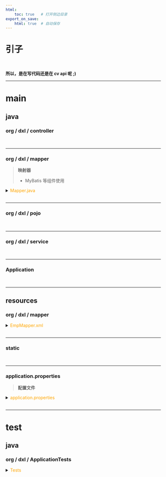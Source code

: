 ```yaml
---
html:
    toc: true   # 打开侧边目录
export_on_save:
    html: true  # 自动保存
---
```


# 引子

<br>

**所以，是在写代码还是在 cv api 呢 ;)**


---


# **main**

## **java**

### org / dxl / controller



<br>

---

### org / dxl / mapper

> **映射器**
> * MyBatis 等组件使用

<details><summary><a href="" target="_blank"></a><span style="color: orange">Mapper.java</span></summary><br>

* `@Mapper` 使用 MyBatis 框架为接口生成对应实现类

```java
// EmpMapper.java
package org.dxl.mapper;

import org.apache.ibatis.annotations.Mapper;
import org.apache.ibatis.annotations.Result;
import org.apache.ibatis.annotations.Results;
import org.apache.ibatis.annotations.Select;
import org.springframework.cglib.core.Local;
import org.dxl.pojo.Emp;

import java.time.LocalDate;
import java.util.List;

@Mapper
public interface EmpMapper {
    List<Emp> getEmpList();             // select * from emp;
    Emp selectById(int id);             // select * from emp where id = ?;
    List<Emp> selectByName(String name, Short gender, LocalDate begin, LocalDate end);
                                        // select * from emp where name like ?
    
    void insertEmp(Emp emp);            // insert into emp values(...);
    
    void updateEmp(Emp emp);            // update emp set ... where id = ?;
    
    void deleteById(int id);            // delete from emp where id = ?;
    void deleteByIds(List<Integer> ids);// delete from emp where id in (...);
}
```
</details>

<br>

---


### org / dxl / pojo



<br>

---


### org / dxl / service



<br>

---


### Application


<br>

---

## **resources**

### org / dxl / mapper

> 

<details><summary><a href="" target="_blank"></a><span style="color: orange">EmpMapper.xml</span></summary><br>

```xml
<?xml version="1.0" encoding="UTF-8" ?>
<!DOCTYPE mapper
        PUBLIC "-//mybatis.org//DTD Mapper 3.0//EN"
        "https://mybatis.org/dtd/mybatis-3-mapper.dtd">

<mapper namespace="org.dxl.mapper.EmpMapper">

    <resultMap id="empResultMap" type="org.dxl.pojo.Emp">
        <result colum="class" property="class_name">
    </resultMap>

    <!-- 查询所有 -->
    <select id="getEmpList" resultMap="empResultMap">
        select * from work
    </select>

</mapper>
```


</details>


<br>

---

### static

<br>

---

### application.properties

> **配置文件**

<details><summary><a href="" target="_blank"></a><span style="color: orange"> application.properties</span></summary><br>

```sh
spring.application.name=项目名字

# mysql 配置
spring.datasource.driver-class-name=com.mysql.cj.jdbc.Driver
spring.datasource.url=jdbc:mysql://localhost:3306/数据库名字
spring.datasource.username=root
spring.datasource.password=1234
```
</details>

<br>

---


# **test**

## **java**

### org / dxl / ApplicationTests


<details><summary><a href="" target="_blank"></a><span style="color: orange">Tests</span></summary><br>

```java
package org.dxl;

import jakarta.annotation.Resource;
import org.junit.jupiter.api.Test;
import org.springframework.boot.test.context.SpringBootTest;
import org.dxl.mapper.EmpMapper;
import org.dxl.pojo.Emp;

import java.time.LocalDate;
import java.time.LocalDateTime;
import java.util.ArrayList;
import java.util.List;

@SpringBootTest
class SpringbootWebMybatisCrudApplicationTests {

    @Resource
    EmpMapper empMapper;

    @Test
    void testGetEmpList(){
        List<Emp> list = empMapper.getEmpList();
        for (Emp e : list){
            System.out.println(e);
        }
    }


}
```
</details>
